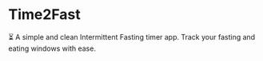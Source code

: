 # Time2Fast
⏳ A simple and clean Intermittent Fasting timer app. Track your fasting and eating windows with ease.
